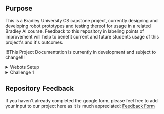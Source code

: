 <!-- Webots Challenges -->

## Purpose
<!-- About The Project -->  
This is a Bradley University CS capstone project, currently designing and developing robot prototypes and testing thereof for usage in a related Bradley AI course. Feedback to this repository in labeling points of improvement will help to benefit current and future students usage of this project's and it's outcomes.

!!!This Project Documentation is currently in development and subject to change!!!

<!-- future screenshots -->


<details>
 <summary>Webots Setup</summary>
  <ol>
<!--Webots Setup -->

Webot's site can be found at [https://cyberbotics.com/](https://cyberbotics.com/) where you will find the installer download on the homepage.

Confirm the correct operating system installer as shown below the download button, using the arrow dropdown menu next to the download button if it does not match your system.

* Run the installer you just downloaded
* On Windows, in the case of an 'Windows protected your PC' warning prompt, click on 'More info' and then confirm to run
* Follow the install wizard dialogues and installations to finish setting up Webots!

<!--Understanding Webots -->

Let's start by opening up the Webots tutorial world: 
* In the file explorer open up the 'world' file from this repository located at "...AI-Robots-Challenges\Webots\worlds\moose_demo.wbt"
* When you open up Webots for the first time, you'll be prompted to choose a theme, continue by selecting 'Start Webots with the selected theme'
* Congrats, you've successfully loaded the world! Here you can get accustomed to the environment and interface
* To rotate the camera, hold left-click while moving your mouse inside the simulation window
* To move the camera, hold right-click while moving your mouse inside the simulation window
  
This 'world' you opened up is one of Webot's open source demo worlds. Here, the robot demonstates simple movement ai that traverses between defined checkpoints. 

Take note of some important features of the interface:
* The left side of the interface contains the hierarchy of nodes (similar to objects)
* The right side contains the built in text editor section where you can edit scripts inside the program
* Above the simulation window, you'll find the main functions for the simulation, tooltip information is displayed when hovered over the different functions
* The 'pause/play' function starts or pauses the current world simulation
* To the left of that, the '|<<' function resets the time of the simulation to 0
* Pausing the simulation before resetting will keep the simulation in a paused state after resetting
 
<!--GitHub Setup-->

 If you are a student or someone that would like to go through the challenges yourself, creating your own clone of the repository can be accomplished as follows:
 * Download and install 'Github Desktop' from [https://desktop.github.com/](https://desktop.github.com/)
 * Go to 'File' -> 'Clone a repository', and the after selecting the URL tab input the URL of this repository, otherwise on the Github webpage of the repository, click the '<> Code' dropdown and select 'Open with Github Desktop'
 * Once cloned, you now have your own version of the project and upload your personal projects to your own Github
 
Now that you have the project files, you may explore the various challenges and worlds provided. The first challenge is located at "...AI-Robots-Challenges\Webots\worlds\FirstChallenge.wbt".

---
 
Provided below are the student challenges, designed to help student's understanding of various AI principle and test code for their robots functionality before transferring to the physical hardware.

 </ol>
</details>




<details>
  <summary>Challenge 1</summary>
  <ol>
 
 
 
 
 ## Make a Box (Optional)
 
 If you want to understand how Webots works, you will need to understand the node system. Nodes are shown in the left window, and nodes work both as objects and as variables. To understand it better, let's make a box.
 
 <img src="Images\Example1.gif" width = "500" >
 
 * Click the Add Node button (+). Inside the Base Nodes dropdown, select solid and click Add
 * When selecting the Solid "solid" object you just added, click and drag the object so that it isn't inside the robot
 * Inside the Solid "solid" object dropdown, double-click on the children node or right-click->Add New to add a node to the solid
 * Inside the Base Nodes dropdown, select the shape node, and click Add
 
 Objects, such as robots and boxes, in Webots are nodes. The children of those nodes are the properties of the parent nodes. Now that we have a solid object, let's specify what kind of shape it is by changing the properties.
 
 * Inside the Shape dropdown, add a node to the Geometry node by double-clicking and select Box under Base Nodes
 * Inside the geometry box, select size, and set the size values to .25m in X, Y, and Z
 * Add a node to the appearance by double-clicking and select appearance under Base Nodes
 * Inside the appearance dropdown, double-click the material and add the material
 * Change the diffuse color to whatever color you like
 
 By making this cube, you should understand the basics of Webots' node system. There is more to making this object physically simulated (adding physics and specifying the bounding object as a box), but this is all you need to know. Now let's reset the simulation so there isn't a random box by pressing the |<< button.

 
 ## Coding the Robot
 
 Let's start coding using the built-in IDE on the right window.
 
 The way Webots programming works is you get a reference to each motor of the robot through code and then you tell that motor what to do. Those motors will continuously do that until given a new command. Webots lets you wait time as a function in the code, so you don't need to constantly tell the motor what you want it to do.
 
 If you look at the code, you can see that I made the functions MoveForward(), MoveBack(), TurnLeft(), and TurnRight() which tell the motors to rotate respectivly. Let's use these functions to write a robot that moves forward. The robot AI starts on line 75.
 
 * On line 77, the robot only waits one step, which isn't enough to move forward. Let's change that to 25 steps by changing the line to
 ```sh
 robot->step(TIME_STEP*25);
 ```
 * To compile the code, first remove the previous build, and press the top right button that looks like a comb (see GIF)
 * After it's completed, hit the gear icon next to it to build your code
 * Once completed, you will be asked if you want to reload or reset, hit reload
   * If you changed something in the world, you will be asked if you want to save, hit discard. If you don't see the popup
   * When the simulation reloads, make sure you are in play mode by pressing the > button on the top. If you are not, then you won't see your robot move
 
 <img src="Images/Example2.gif" width = "500" >
 
 Now that know the basics for coding, try the week 10 bonus point challenge where you move the robot in a forward square then make it go backward landing on the starting placement.
 
 <img src="Images/Challenge1.png" width = "500" >
 
 It you cannot complete the bonus point challenge because it's too confusing or hard, fill out the form and explain why.

 
 ## Task
 
 Once you've completed (or were unable to complete) the first challenge, please fill out this Google form [https://forms.gle/rBniEH7UuqJXANCg7](https://forms.gle/rBniEH7UuqJXANCg7). It will take 5-10 minutes to fill out. 
 
 ---
 
</ol>
</details>






<!--## Project Setup

If you had forked this repository, sync the respotory

* In the top right corner of the GitHub page that was forked, under the green code button hit the sync fork button
* Click Update branch (you may need to refresh the page to see changes)
* Fetch changes from GitHub desktop

Let's open up the Webots world

* In the file explorer open up the file from this GitHub at ...AI-Robots-Challenges\Webots\worlds\SecondChallenge.wbt
-->

<!--## Coding with the camera

Since last challenge, there are more functions, that aren't necessary for this challenge, but could be helpful. DriveForward(angle) and TurnCameraUp()/TurnCameraDown(). The TurnCamera functions are work in progress because the camera can turn inside the robot.

The AI starts on line 101, and I've premade a while loop that prints the RGB of a pixel on the camera. Specifically the bottom middle pixel. This is done by imageGetColor(Image, width, x, y) function. You can see the camera in the top left corner of the simulation window. If you move the middle ball and use the red arrow to drag it toward the robot, the print statement will change.
-->

<!--<img src="Images/Challenge2.png" width = "500" >

* Now try the parallel parking challenge
* Once you complete it, feel free to move Evil Duck onto the top of the track for extra credit.

-->
## Repository Feedback

If you haven't already completed the google form, please feel free to add your input to our project here as it is much appreciated: [Feedback Form](https://forms.gle/rBniEH7UuqJXANCg7) 
